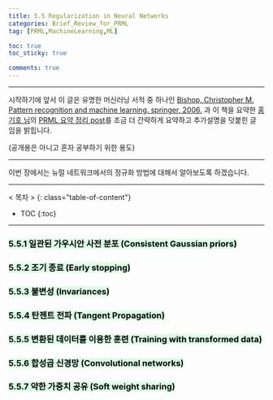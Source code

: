 ```yaml
---
title: 5.5 Regularization in Neural Networks
categories: Brief_Review_for_PRML
tag: [PRML,MachineLearning,ML]

toc: true
toc_sticky: true

comments: true
---
```


***

시작하기에 앞서 이 글은 유명한 머신러닝 서적 중 하나인 [Bishop, Christopher M. Pattern recognition and machine learning. springer, 2006.](https://www.microsoft.com/en-us/research/people/cmbishop/prml-book/) 과 이 책을 요약한 [홍기호 님](https://github.com/norman3)의 [PRML 요약 정리 post](http://norman3.github.io/prml/)를 
조금 더 간략하게 요약하고 추가설명을 덧붙힌 글 임을 밝힙니다.

(공개용은 아니고 혼자 공부하기 위한 용도)

***

이번 장에서는 뉴럴 네트워크에서의 정규화 방법에 대해서 알아보도록 하겠습니다.

---
< 목차 >
{: class="table-of-content"}
* TOC
{:toc}
---


### <mark style='background-color: #dcffe4'> 5.5.1 일관된 가우시안 사전 분포 (Consistent Gaussian priors) </mark>

### <mark style='background-color: #dcffe4'> 5.5.2 조기 종료 (Early stopping) </mark>

### <mark style='background-color: #dcffe4'> 5.5.3 불변성 (Invariances) </mark>

### <mark style='background-color: #dcffe4'> 5.5.4 탄젠트 전파 (Tangent Propagation) </mark>


### <mark style='background-color: #dcffe4'> 5.5.5 변환된 데이터를 이용한 훈련 (Training with transformed data) </mark>


### <mark style='background-color: #dcffe4'> 5.5.6 합성곱 신경망 (Convolutional networks) </mark>


### <mark style='background-color: #dcffe4'> 5.5.7 약한 가중치 공유 (Soft weight sharing) </mark>
